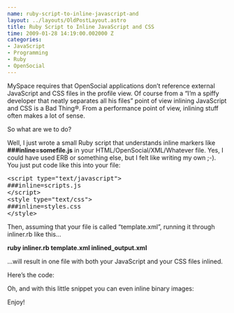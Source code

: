```yaml
--- 
name: ruby-script-to-inline-javascript-and
layout: ../layouts/OldPostLayout.astro
title: Ruby Script to Inline JavaScript and CSS
time: 2009-01-28 14:19:00.002000 Z
categories: 
- JavaScript
- Programming
- Ruby
- OpenSocial
---
```

<p>MySpace requires that OpenSocial applications don’t reference external JavaScript and CSS files in the profile view. Of course from a “I’m a spiffy developer that neatly separates all his files” point of view inlining JavaScript and CSS is a Bad Thing®. From a performance point of view, inlining stuff often makes a lot of sense.</p>
<p>So what are we to do?</p>
<p>Well, I just wrote a small Ruby script that understands inline markers like <strong>###inline=somefile.js</strong> in your HTML/OpenSocial/XML/Whatever file. Yes, I could have used ERB or something else, but I felt like writing my own ;-). You just put code like this into your file:</p>
<pre class="prettyprint">
&lt;script type="text/javascript"&gt;
###inline=scripts.js
&lt;/script&gt;
&lt;style type="text/css"&gt;
###inline=styles.css
&lt;/style&gt;
</pre>
<p>Then, assuming that your file is called “template.xml”, running it through inliner.rb like this…</p>
<p><strong>ruby inliner.rb template.xml inlined_output.xml</strong></p>
<p>…will result in one file with both your JavaScript and your CSS files inlined.</p>
<p>Here’s the code:</p>
<script src="http://gist.github.com/53953.js"></script>
<p>Oh, and with this little snippet you can even inline binary images:</p>
<script src="http://gist.github.com/53962.js"></script>
<p>Enjoy!</p>
